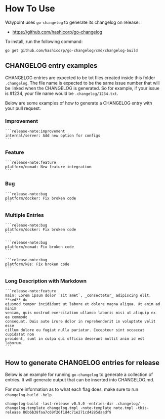 # How To Use

Waypoint uses `go-changelog` to generate its changelog on release:

* https://github.com/hashicorp/go-changelog

To install, run the following command:

```
go get github.com/hashicorp/go-changelog/cmd/changelog-build
```

## CHANGELOG entry examples

CHANGELOG entries are expected to be txt files created inside this folder
`.changelog`. The file name is expected to be the same issue number that will
be linked when the CHANGELOG is generated. So for example, if your issue is
\#1234, your file name would be `.changelog/1234.txt`.

Below are some examples of how to generate a CHANGELOG entry with your pull
request.

### Improvement

~~~
```release-note:improvement
internal/server: Add new option for configs
```
~~~

### Feature

~~~
```release-note:feature
platform/nomad: New feature integration
```
~~~

### Bug

~~~
```release-note:bug
platform/docker: Fix broken code
```
~~~

### Multiple Entries

~~~
```release-note:bug
platform/docker: Fix broken code
```

```release-note:bug
platform/nomad: Fix broken code
```

```release-note:bug
platform/k8s: Fix broken code
```
~~~

### Long Description with Markdown

~~~
```release-note:feature
main: Lorem ipsum dolor `sit amet`, _consectetur_ adipiscing elit, **sed** do
eiusmod tempor incididunt ut labore et dolore magna aliqua. Ut enim ad minim
veniam, quis nostrud exercitation ullamco laboris nisi ut aliquip ex ea commodo
consequat. Duis aute irure dolor in reprehenderit in voluptate velit esse
cillum dolore eu fugiat nulla pariatur. Excepteur sint occaecat cupidatat non
proident, sunt in culpa qui officia deserunt mollit anim id est laborum.
```
~~~

## How to generate CHANGELOG entries for release

Below is an example for running `go-changelog` to generate a collection of
entries. It will generate output that can be inserted into CHANGELOG.md.

For more information as to what each flag does, make sure to run `changelog-build -help`.

```
changelog-build -last-release v0.5.0 -entries-dir .changelog/ -changelog-template changelog.tmpl -note-template note.tmpl -this-release 86b6b38faa7c69f26f1d4c71e271cd4285daadf9
```

